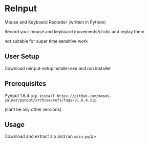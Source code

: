 # ReInput
<p>Mouse and Keyboard Recorder (written in Python)</p>
<p>Record your mouse and keyboard movements/clicks and replay them</p>
<p>not suitable for super time sensitive work</p>

<h2>User Setup</h2>
<p>Download reinput-setupinstaller.exe and run installer</p>

<h2>Prerequisites</h2>
<p>Pynput 1.6.4 <code>pip install https://github.com/moses-palmer/pynput/archive/refs/tags/v1.6.4.zip</code></p>
<p>(cant be any other versions)</p>

<h2>Usage</h2>
<p>Download and extract zip and run <code>main.py</code>/p>


